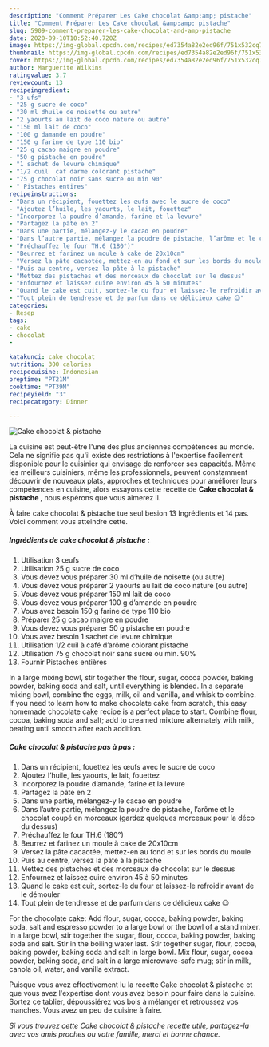 ```yaml
---
description: "Comment Préparer Les Cake chocolat &amp;amp; pistache"
title: "Comment Préparer Les Cake chocolat &amp;amp; pistache"
slug: 5909-comment-preparer-les-cake-chocolat-and-amp-pistache
date: 2020-09-10T10:52:40.720Z
image: https://img-global.cpcdn.com/recipes/ed7354a82e2ed96f/751x532cq70/cake-chocolat-pistache-photo-principale-de-la-recette.jpg
thumbnail: https://img-global.cpcdn.com/recipes/ed7354a82e2ed96f/751x532cq70/cake-chocolat-pistache-photo-principale-de-la-recette.jpg
cover: https://img-global.cpcdn.com/recipes/ed7354a82e2ed96f/751x532cq70/cake-chocolat-pistache-photo-principale-de-la-recette.jpg
author: Marguerite Wilkins
ratingvalue: 3.7
reviewcount: 13
recipeingredient:
- "3 ufs"
- "25 g sucre de coco"
- "30 ml dhuile de noisette ou autre"
- "2 yaourts au lait de coco nature ou autre"
- "150 ml lait de coco"
- "100 g damande en poudre"
- "150 g farine de type 110 bio"
- "25 g cacao maigre en poudre"
- "50 g pistache en poudre"
- "1 sachet de levure chimique"
- "1/2 cuil  caf darme colorant pistache"
- "75 g chocolat noir sans sucre ou min 90"
- " Pistaches entires"
recipeinstructions:
- "Dans un récipient, fouettez les œufs avec le sucre de coco"
- "Ajoutez l’huile, les yaourts, le lait, fouettez"
- "Incorporez la poudre d’amande, farine et la levure"
- "Partagez la pâte en 2"
- "Dans une partie, mélangez-y le cacao en poudre"
- "Dans l’autre partie, mélangez la poudre de pistache, l’arôme et le chocolat coupé en morceaux (gardez quelques morceaux pour la déco du dessus)"
- "Préchauffez le four TH.6 (180°)"
- "Beurrez et farinez un moule à cake de 20x10cm"
- "Versez la pâte cacaotée, mettez-en au fond et sur les bords du moule"
- "Puis au centre, versez la pâte à la pistache"
- "Mettez des pistaches et des morceaux de chocolat sur le dessus"
- "Enfournez et laissez cuire environ 45 à 50 minutes"
- "Quand le cake est cuit, sortez-le du four et laissez-le refroidir avant de le démouler"
- "Tout plein de tendresse et de parfum dans ce délicieux cake 😉"
categories:
- Resep
tags:
- cake
- chocolat
- 

katakunci: cake chocolat  
nutrition: 300 calories
recipecuisine: Indonesian
preptime: "PT21M"
cooktime: "PT39M"
recipeyield: "3"
recipecategory: Dinner

---
```



![Cake chocolat &amp; pistache](https://img-global.cpcdn.com/recipes/ed7354a82e2ed96f/751x532cq70/cake-chocolat-pistache-photo-principale-de-la-recette.jpg)

La cuisine est peut-être l'une des plus anciennes compétences au monde. Cela ne signifie pas qu'il existe des restrictions à l'expertise facilement disponible pour le cuisinier qui envisage de renforcer ses capacités. Même les meilleurs cuisiniers, même les professionnels, peuvent constamment découvrir de nouveaux plats, approches et techniques pour améliorer leurs compétences en cuisine, alors essayons cette recette de <strong> Cake chocolat &amp; pistache </strong>, nous espérons que vous aimerez il.

<!--inarticleads1-->

À faire cake chocolat &amp; pistache tue seul besion 13 Ingrédients et 14 pas. Voici comment vous atteindre cette.

##### Ingrédients de cake chocolat &amp; pistache :

1. Utilisation 3 œufs
1. Utilisation 25 g sucre de coco
1. Vous devez vous préparer 30 ml d’huile de noisette (ou autre)
1. Vous devez vous préparer 2 yaourts au lait de coco nature (ou autre)
1. Vous devez vous préparer 150 ml lait de coco
1. Vous devez vous préparer 100 g d’amande en poudre
1. Vous avez besoin 150 g farine de type 110 bio
1. Préparer 25 g cacao maigre en poudre
1. Vous devez vous préparer 50 g pistache en poudre
1. Vous avez besoin 1 sachet de levure chimique
1. Utilisation 1/2 cuil à café d’arôme colorant pistache
1. Utilisation 75 g chocolat noir sans sucre ou min. 90%
1. Fournir  Pistaches entières


In a large mixing bowl, stir together the flour, sugar, cocoa powder, baking powder, baking soda and salt, until everything is blended. In a separate mixing bowl, combine the eggs, milk, oil and vanilla, and whisk to combine. If you need to learn how to make chocolate cake from scratch, this easy homemade chocolate cake recipe is a perfect place to start. Combine flour, cocoa, baking soda and salt; add to creamed mixture alternately with milk, beating until smooth after each addition. 

<!--inarticleads2-->

##### Cake chocolat &amp; pistache pas à pas :

1. Dans un récipient, fouettez les œufs avec le sucre de coco
1. Ajoutez l’huile, les yaourts, le lait, fouettez
1. Incorporez la poudre d’amande, farine et la levure
1. Partagez la pâte en 2
1. Dans une partie, mélangez-y le cacao en poudre
1. Dans l’autre partie, mélangez la poudre de pistache, l’arôme et le chocolat coupé en morceaux (gardez quelques morceaux pour la déco du dessus)
1. Préchauffez le four TH.6 (180°)
1. Beurrez et farinez un moule à cake de 20x10cm
1. Versez la pâte cacaotée, mettez-en au fond et sur les bords du moule
1. Puis au centre, versez la pâte à la pistache
1. Mettez des pistaches et des morceaux de chocolat sur le dessus
1. Enfournez et laissez cuire environ 45 à 50 minutes
1. Quand le cake est cuit, sortez-le du four et laissez-le refroidir avant de le démouler
1. Tout plein de tendresse et de parfum dans ce délicieux cake 😉


For the chocolate cake: Add flour, sugar, cocoa, baking powder, baking soda, salt and espresso powder to a large bowl or the bowl of a stand mixer. In a large bowl, stir together the sugar, flour, cocoa, baking powder, baking soda and salt. Stir in the boiling water last. Stir together sugar, flour, cocoa, baking powder, baking soda and salt in large bowl. Mix flour, sugar, cocoa powder, baking soda, and salt in a large microwave-safe mug; stir in milk, canola oil, water, and vanilla extract. 

<!--inarticleads1-->

<p>
Puisque vous avez effectivement lu la recette Cake chocolat &amp; pistache et que vous avez l'expertise dont vous avez besoin pour faire dans la cuisine. Sortez ce tablier, dépoussiérez vos bols à mélanger et retroussez vos manches. Vous avez un peu de cuisine à faire.
</p>

<p>
<i>Si vous trouvez cette Cake chocolat &amp; pistache recette utile, partagez-la avec vos amis proches ou votre famille, merci et bonne chance.</i>
</p>
